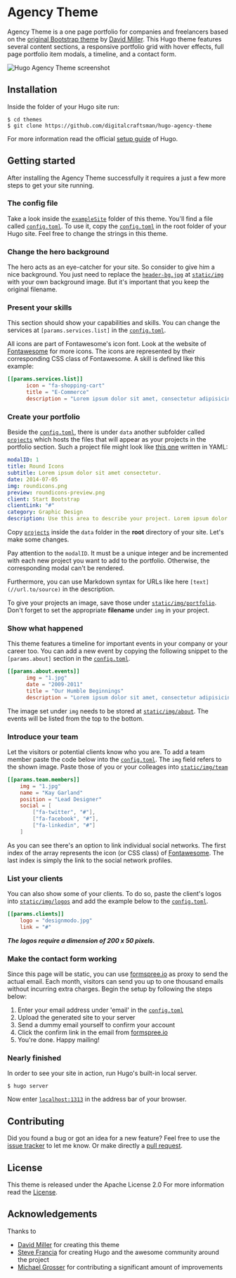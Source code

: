 # Agency Theme

Agency Theme is a one page portfolio for companies and freelancers based on the [original Bootstrap theme](//github.com/IronSummitMedia/startbootstrap-agency) by [David Miller](//github.com/davidtmiller). This Hugo theme features several content sections, a responsive portfolio grid with hover effects, full page portfolio item modals, a timeline, and a contact form.

![Hugo Agency Theme screenshot](https://raw.githubusercontent.com/digitalcraftsman/hugo-agency-theme/master/images/screenshot.png)


## Installation

Inside the folder of your Hugo site run:

    $ cd themes
    $ git clone https://github.com/digitalcraftsman/hugo-agency-theme

For more information read the official [setup guide](//gohugo.io/overview/installing/) of Hugo.


## Getting started

After installing the Agency Theme successfully it requires a just a few more steps to get your site running.


### The config file

Take a look inside the [`exampleSite`](//github.com/digitalcraftsman/hugo-agency-theme/tree/master/exampleSite) folder of this theme. You'll find a file called [`config.toml`](//github.com/digitalcraftsman/hugo-agency-theme/blob/master/exampleSite/config.toml). To use it, copy the [`config.toml`](//github.com/digitalcraftsman/hugo-agency-theme/blob/master/exampleSite/config.toml) in the root folder of your Hugo site. Feel free to change the strings in this theme.


### Change the hero background

The hero acts as an eye-catcher for your site. So consider to give him a nice background. You just need to replace the [`header-bg.jpg`](//github.com/digitalcraftsman/hugo-agency-theme/blob/master/static/img/header-bg.jpg) at [`static/img`](//github.com/digitalcraftsman/hugo-agency-theme/tree/master/static/img) with your own background image. But it's important that you keep the original filename.


### Present your skills

This section should show your capabilities and skills. You can change the services at `[params.services.list]` in the [`config.toml`](//github.com/digitalcraftsman/hugo-agency-theme/blob/master/exampleSite/config.toml).

All icons are part of Fontawesome's icon font. Look at the website of [Fontawesome](//fortawesome.github.io/Font-Awesome/icons/) for more icons. The icons are represented by their corresponding CSS class of Fontawesome. A skill is defined like this example:

```toml
[[params.services.list]]
      icon = "fa-shopping-cart"
      title = "E-Commerce"
      description = "Lorem ipsum dolor sit amet, consectetur adipisicing elit. Minima maxime quam architecto quo inventore harum ex magni, dicta impedit."
```


### Create your portfolio

Beside the [`config.toml`](//github.com/digitalcraftsman/hugo-agency-theme/blob/master/exampleSite/config.toml), there is under `data` another subfolder called [`projects`](//github.com/digitalcraftsman/hugo-agency-theme/tree/master/exampleSite/data/projects) which hosts the files that will appear as your projects in the portfolio section. Such a project file might look like [this one](//github.com/digitalcraftsman/hugo-agency-theme/blob/master/exampleSite/data/projects/2014-07-05-project-1.yaml) written in YAML:

```yaml
modalID: 1
title: Round Icons
subtitle: Lorem ipsum dolor sit amet consectetur.
date: 2014-07-05
img: roundicons.png
preview: roundicons-preview.png
client: Start Bootstrap
clientLink: "#"
category: Graphic Design
description: Use this area to describe your project. Lorem ipsum dolor sit amet, consectetur adipisicing elit. Est blanditiis dolorem culpa incidunt minus dignissimos deserunt repellat aperiam quasi sunt officia expedita beatae cupiditate, maiores repudiandae, nostrum, reiciendis facere nemo! <br><br>**Want these icons in this portfolio item sample?** You can download 60 of them for free, courtesy of [RoundIcons.com](//getdpd.com/cart/hoplink/18076?referrer=bvbo4kax5k8ogc), or you can purchase the 1500 icon set [here](//getdpd.com/cart/hoplink/18076?referrer=bvbo4kax5k8ogc).
```

Copy [`projects`](//github.com/digitalcraftsman/hugo-agency-theme/tree/master/exampleSite/data/projects) inside the `data` folder in the **root** directory of your site. Let's make some changes.

Pay attention to the `modalID`. It must be a unique integer and be incremented with each new project you want to add to the portfolio. Otherwise, the corresponding modal can't be rendered.

Furthermore, you can use Markdown syntax for URLs like here `[text](//url.to/source)` in the description.

To give your projects an image, save those under [`static/img/portfolio`](github.com/digitalcraftsman/hugo-agency-theme/tree/master/static/img/portfolio). Don't forget to set the appropriate **filename** under `img` in your project.


### Show what happened

This theme features a timeline for important events in your company or your career too. You can add a new event by copying the following snippet to the `[params.about]` section in the [`config.toml`](//github.com/digitalcraftsman/hugo-agency-theme/blob/master/exampleSite/config.toml).

```toml
[[params.about.events]]
      img = "1.jpg"
      date = "2009-2011"
      title = "Our Humble Beginnings"
      description = "Lorem ipsum dolor sit amet, consectetur adipisicing elit. Sunt ut voluptatum eius sapiente, totam reiciendis temporibus qui quibusdam, recusandae sit vero unde, sed, incidunt et ea quo dolore laudantium consectetur!"
```

The image set under `img` needs to be stored at [`static/img/about`](//github.com/digitalcraftsman/hugo-agency-theme/tree/master/static/img/about). The events will be listed from the top to the bottom.


### Introduce your team

Let the visitors or potential clients know who you are. To add a team member paste the code below into the [`config.toml`](//github.com/digitalcraftsman/hugo-agency-theme/blob/master/exampleSite/config.toml). The `img` field refers to the shown image. Paste those of you or your colleages into [`static/img/team`](//github.com/digitalcraftsman/hugo-agency-theme/tree/master/static/img/team)

```toml
[[params.team.members]]
    img = "1.jpg"
    name = "Kay Garland"
    position = "Lead Designer"
    social = [
        ["fa-twitter", "#"],
        ["fa-facebook", "#"],
        ["fa-linkedin", "#"]
    ]
```

As you can see there's an option to link individual social networks. The first index of the array represents the icon (or CSS class) of [Fontawesome](//fortawesome.github.io/Font-Awesome/icons/). The last index is simply the link to the social network profiles.


### List your clients

You can also show some of your clients. To do so, paste the client's logos into [`static/img/logos`](//github.com/digitalcraftsman/hugo-agency-theme/tree/master/static/img/logos) and add the example below to the [`config.toml`](//github.com/digitalcraftsman/hugo-agency-theme/blob/master/exampleSite/config.toml).

```toml
[[params.clients]]
    logo = "designmodo.jpg"
    link = "#"
```

***The logos require a dimension of 200 x 50 pixels.***


### Make the contact form working

Since this page will be static, you can use [formspree.io](//formspree.io/) as proxy to send the actual email. Each month, visitors can send you up to one thousand emails without incurring extra charges. Begin the setup by following the steps below:

1. Enter your email address under 'email' in the [`config.toml`](//github.com/digitalcraftsman/hugo-agency-theme/blob/master/exampleSite/config.toml)
2. Upload the generated site to your server
3. Send a dummy email yourself to confirm your account
4. Click the confirm link in the email from [formspree.io](//formspree.io/)
5. You're done. Happy mailing!


### Nearly finished

In order to see your site in action, run Hugo's built-in local server.

    $ hugo server

Now enter [`localhost:1313`](http://localhost:1313/) in the address bar of your browser.


## Contributing

Did you found a bug or got an idea for a new feature? Feel free to use the [issue tracker](//github.com/digitalcraftsman/hugo-agency-theme/issues) to let me know. Or make directly a [pull request](//github.com/digitalcraftsman/hugo-agency-theme/pulls).


## License

This theme is released under the Apache License 2.0 For more information read the [License](//github.com/digitalcraftsman/hugo-agency-theme/blob/master/LICENSE).


## Acknowledgements

Thanks to

- [David Miller](//github.com/davidtmiller) for creating this theme
- [Steve Francia](//github.com/spf13) for creating Hugo and the awesome community around the project
- [Michael Grosser](https://github.com/stp-ip) for contributing a significant amount of improvements
